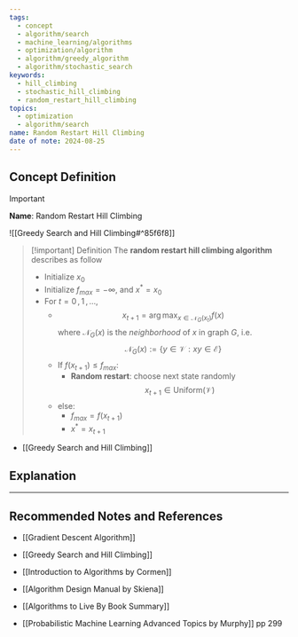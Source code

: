```yaml
---
tags:
  - concept
  - algorithm/search
  - machine_learning/algorithms
  - optimization/algorithm
  - algorithm/greedy_algorithm
  - algorithm/stochastic_search
keywords:
  - hill_climbing
  - stochastic_hill_climbing
  - random_restart_hill_climbing
topics:
  - optimization
  - algorithm/search
name: Random Restart Hill Climbing
date of note: 2024-08-25
---
```


## Concept Definition

>[!important]
>**Name**: Random Restart Hill Climbing

![[Greedy Search and Hill Climbing#^85f6f8]]

>[!important] Definition
>The **random restart hill climbing algorithm** describes as follow
>- Initialize $x_{0}$
>- Initialize $f_{max} = -\infty$, and $x^{*} = x_{0}$
>- For $t=0\,,1 \,{,}\ldots{,}\,$
>	- $$x_{t+1} = \arg\max_{x \in \mathcal{N}_{G}(x_{t})}f(x)$$ where $\mathcal{N}_{G}(x)$ is the *neighborhood* of $x$ in graph $G$, i.e. $$\mathcal{N}_{G}(x) := \{ y\in \mathcal{V}: xy\in \mathcal{E}  \}$$
>	- If $f(x_{t+1}) \le f_{max}$:
>		- **Random restart**: choose next state randomly $$x_{t+1} \in \text{Uniform}(\mathcal{V})$$
>	- else:
>		- $f_{max} = f(x_{t+1})$
>		- $x^{*} = x_{t+1}$

- [[Greedy Search and Hill Climbing]]



## Explanation





-----------
##  Recommended Notes and References



- [[Gradient Descent Algorithm]]
- [[Greedy Search and Hill Climbing]]


- [[Introduction to Algorithms by Cormen]]
- [[Algorithm Design Manual by Skiena]]
- [[Algorithms to Live By Book Summary]]

- [[Probabilistic Machine Learning Advanced Topics by Murphy]] pp 299
